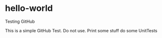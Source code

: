 # hello-world
Testing GitHub

This is a simple GitHub Test. Do not use.
Print some stuff
do some UnitTests